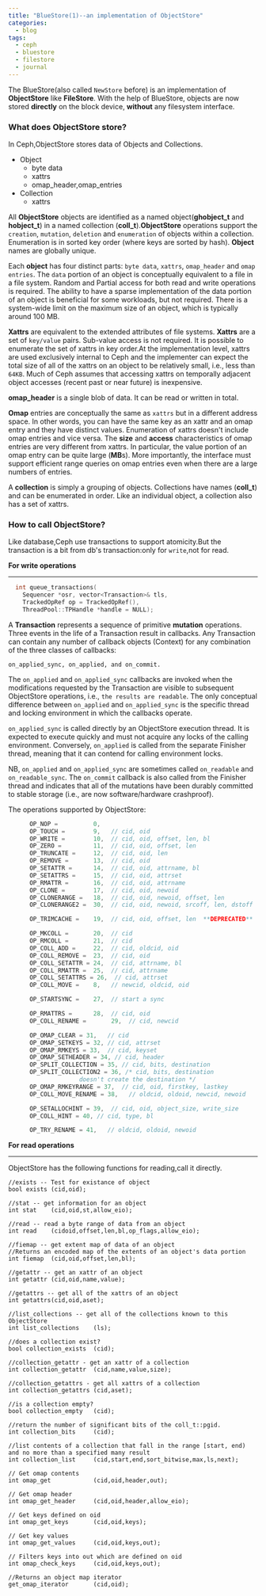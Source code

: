 ```yaml
---
title: "BlueStore(1)--an implementation of ObjectStore"
categories:
  - blog
tags:
  - ceph
  - bluestore
  - filestore
  - journal
---
```


The BlueStore(also called `NewStore` before) is an implementation of **ObjectStore** like **FileStore**. With the help of BlueStore, objects are now stored **directly** on the block device, **without** any filesystem interface.
### What does ObjectStore store?
In Ceph,ObjectStore stores data of Objects and Collections.

* Object
  * byte data
  * xattrs
  * omap_header,omap_entries
* Collection
  * xattrs

All **ObjectStore** objects are identified as a named object(**ghobject_t** and **hobject_t**) in a named collection (**coll_t**).**ObjectStore** operations support the `creation`, `mutation`, `deletion` and `enumeration` of objects within a collection.  Enumeration is in sorted key order (where keys are sorted by hash). **Object** names are globally unique. 

Each **object** has four distinct parts: `byte data`, `xattrs`, `omap_header` and `omap entries`. The `data` portion of an object is conceptually equivalent to a file in a file system. Random and Partial access for both read and write operations is required. The ability to have a sparse implementation of the data portion of an object is beneficial for some workloads, but not required. There is a system-wide limit on the maximum size of an object, which is typically around 100 MB.

**Xattrs** are equivalent to the extended attributes of file systems. **Xattrs** are a set of `key/value` pairs.  Sub-value access is not required. It is possible to enumerate the set of xattrs in key order.At the implementation level, xattrs are used exclusively internal to Ceph and the implementer can expect the total size of all of the xattrs on an object to be relatively small, i.e., less than `64KB`. Much of Ceph assumes that accessing xattrs on temporally adjacent object accesses (recent past or near future) is inexpensive.

**omap_header** is a single blob of data. It can be read or written in total.

**Omap** entries are conceptually the same as `xattrs` but in a different address space. In other words, you can have the same key as an xattr and an omap entry and they have distinct values. Enumeration of xattrs doesn't include omap entries and vice versa. The **size** and **access** characteristics of omap entries are very different from xattrs. In particular, the value portion of an omap entry can be quite large (**MB**s).  More importantly, the interface must support efficient range queries on omap entries even when there are a large numbers of entries.

A **collection** is simply a grouping of objects. Collections have names (**coll_t**) and can be enumerated in order.  Like an individual object, a collection also has a set of xattrs.

### How to call ObjectStore?
Like database,Ceph use transactions to support atomicity.But the transaction is a bit from db's transaction:only for `write`,not for read.

**For write operations**

---

```c++
  int queue_transactions(
    Sequencer *osr, vector<Transaction>& tls,
    TrackedOpRef op = TrackedOpRef(),
    ThreadPool::TPHandle *handle = NULL);
```
 A **Transaction** represents a sequence of primitive **mutation** operations.
 Three events in the life of a Transaction result in callbacks. Any Transaction can contain any number of callback objects (Context) for any combination of the three classes of callbacks:
 
`on_applied_sync, on_applied, and on_commit.`

The `on_applied` and `on_applied_sync` callbacks are invoked when the modifications requested by the Transaction are visible to subsequent ObjectStore operations, i.e., `the results are readable`. The only conceptual difference between `on_applied` and `on_applied_sync` is the specific thread and locking environment in which the callbacks operate. 

`on_applied_sync` is called directly by an ObjectStore execution thread. It is expected to execute quickly and must not acquire any locks of the calling environment. Conversely, `on_applied` is called from the separate Finisher thread, meaning that it can contend for calling environment locks.

NB, `on_applied` and `on_applied_sync` are sometimes called `on_readable` and `on_readable_sync`.  The `on_commit` callback is also called from the Finisher thread and indicates that all of the mutations have been durably committed to stable storage (i.e., are now software/hardware crashproof).

The operations supported by ObjectStore:
```c
      OP_NOP =          0,
      OP_TOUCH =        9,   // cid, oid
      OP_WRITE =        10,  // cid, oid, offset, len, bl
      OP_ZERO =         11,  // cid, oid, offset, len
      OP_TRUNCATE =     12,  // cid, oid, len
      OP_REMOVE =       13,  // cid, oid
      OP_SETATTR =      14,  // cid, oid, attrname, bl
      OP_SETATTRS =     15,  // cid, oid, attrset
      OP_RMATTR =       16,  // cid, oid, attrname
      OP_CLONE =        17,  // cid, oid, newoid
      OP_CLONERANGE =   18,  // cid, oid, newoid, offset, len
      OP_CLONERANGE2 =  30,  // cid, oid, newoid, srcoff, len, dstoff

      OP_TRIMCACHE =    19,  // cid, oid, offset, len  **DEPRECATED**

      OP_MKCOLL =       20,  // cid
      OP_RMCOLL =       21,  // cid
      OP_COLL_ADD =     22,  // cid, oldcid, oid
      OP_COLL_REMOVE =  23,  // cid, oid
      OP_COLL_SETATTR = 24,  // cid, attrname, bl
      OP_COLL_RMATTR =  25,  // cid, attrname
      OP_COLL_SETATTRS = 26,  // cid, attrset
      OP_COLL_MOVE =    8,   // newcid, oldcid, oid

      OP_STARTSYNC =    27,  // start a sync

      OP_RMATTRS =      28,  // cid, oid
      OP_COLL_RENAME =       29,  // cid, newcid

      OP_OMAP_CLEAR = 31,   // cid
      OP_OMAP_SETKEYS = 32, // cid, attrset
      OP_OMAP_RMKEYS = 33,  // cid, keyset
      OP_OMAP_SETHEADER = 34, // cid, header
      OP_SPLIT_COLLECTION = 35, // cid, bits, destination
      OP_SPLIT_COLLECTION2 = 36, /* cid, bits, destination
				    doesn't create the destination */
      OP_OMAP_RMKEYRANGE = 37,  // cid, oid, firstkey, lastkey
      OP_COLL_MOVE_RENAME = 38,   // oldcid, oldoid, newcid, newoid

      OP_SETALLOCHINT = 39,  // cid, oid, object_size, write_size
      OP_COLL_HINT = 40, // cid, type, bl

      OP_TRY_RENAME = 41,   // oldcid, oldoid, newoid
```

**For read operations**


---

ObjectStore has the following functions for reading,call it directly.

```
//exists -- Test for existance of object
bool exists (cid,oid);

//stat -- get information for an object
int stat    (cid,oid,st,allow_eio);

//read -- read a byte range of data from an object
int read    (cidoid,offset,len,bl,op_flags,allow_eio);

//fiemap -- get extent map of data of an object
//Returns an encoded map of the extents of an object's data portion
int fiemap  (cid,oid,offset,len,bl);

//getattr -- get an xattr of an object
int getattr (cid,oid,name,value);

//getattrs -- get all of the xattrs of an object
int getattrs(cid,oid,aset);

//list_collections -- get all of the collections known to this ObjectStore
int list_collections    (ls);

//does a collection exist?
bool collection_exists  (cid);

//collection_getattr - get an xattr of a collection
int collection_getattr  (cid,name,value,size);

//collection_getattrs - get all xattrs of a collection
int collection_getattrs (cid,aset);

//is a collection empty?
bool collection_empty   (cid);

//return the number of significant bits of the coll_t::pgid.
int collection_bits     (cid);

//list contents of a collection that fall in the range [start, end) and no more than a specified many result
int collection_list     (cid,start,end,sort_bitwise,max,ls,next);

// Get omap contents
int omap_get            (cid,oid,header,out);

// Get omap header
int omap_get_header     (cid,oid,header,allow_eio);

// Get keys defined on oid
int omap_get_keys       (cid,oid,keys);

// Get key values
int omap_get_values     (cid,oid,keys,out);

// Filters keys into out which are defined on oid
int omap_check_keys     (cid,oid,keys,out);

//Returns an object map iterator
get_omap_iterator       (cid,oid);
```
